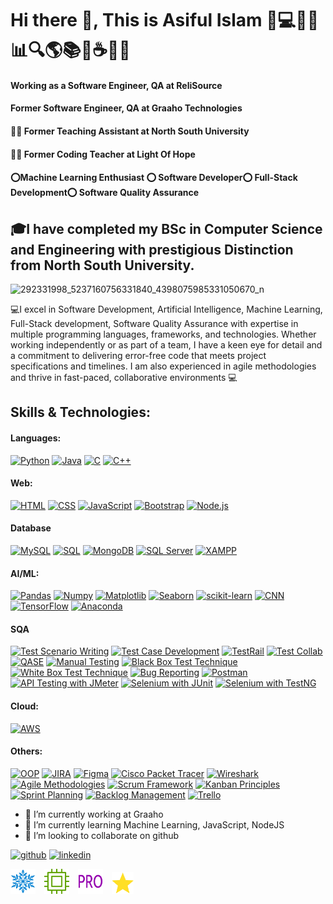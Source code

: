 # Hi there  👋, This is Asiful Islam 🚀💻🎸🎤📊🔍🌎📚🧩☕✨🔥
#### Working as a Software Engineer, QA at ReliSource
#### Former Software Engineer, QA at Graaho Technologies
#### 👨‍🏫 Former Teaching Assistant at North South University
#### 👨‍🏫 Former Coding Teacher at Light Of Hope

#### ⭕Machine Learning Enthusiast ⭕ Software Developer⭕ Full-Stack Development⭕ Software Quality Assurance
## 🎓I have completed my BSc in Computer Science and Engineering with prestigious Distinction from North South University.
![292331998_5237160756331840_4398075985331050670_n](https://github.com/sheikh-asiful-islam/sheikh-asiful-islam/assets/51376551/d158b5dc-6acf-4712-b5b2-51c254e9a2d6)




💻I excel in Software Development, Artificial Intelligence, Machine Learning, Full-Stack development, Software Quality Assurance with expertise in multiple programming languages, frameworks, and technologies. Whether working independently or as part of a team, I have a keen eye for detail and a commitment to delivering error-free code that meets project specifications and timelines. I am also experienced in agile methodologies and thrive in fast-paced, collaborative environments 💻



## Skills & Technologies:
#### Languages:
[![Python](https://img.shields.io/badge/Python-3776AB?style=for-the-badge&logo=python&logoColor=white)]()
[![Java](https://img.shields.io/badge/Java-007396?style=for-the-badge&logo=java&logoColor=white)]()
[![C](https://img.shields.io/badge/C-00599C?style=for-the-badge&logo=c&logoColor=white)]()
[![C++](https://img.shields.io/badge/C++-00599C?style=for-the-badge&logo=c%2B%2B&logoColor=white)]()
#### Web:
[![HTML](https://img.shields.io/badge/HTML-239120?style=for-the-badge&logo=html5&logoColor=white)]()
[![CSS](https://img.shields.io/badge/CSS-239120?style=for-the-badge&logo=css3&logoColor=white)]()
[![JavaScript](https://img.shields.io/badge/JavaScript-F7DF1E?style=for-the-badge&logo=javascript&logoColor=black)]()
[![Bootstrap](https://img.shields.io/badge/Bootstrap-563D7C?style=for-the-badge&logo=bootstrap&logoColor=white)]()
[![Node.js](https://img.shields.io/badge/Node.js-339933?style=for-the-badge&logo=node.js&logoColor=white)](https://nodejs.org/)

#### Database
[![MySQL](https://img.shields.io/badge/MySQL-4479A1?style=for-the-badge&logo=mysql&logoColor=white)]()
[![SQL](https://img.shields.io/badge/SQL-003B57?style=for-the-badge&logo=sql&logoColor=white)]()
[![MongoDB](https://img.shields.io/badge/MongoDB-47A248?style=for-the-badge&logo=mongodb&logoColor=white)]()
[![SQL Server](https://img.shields.io/badge/SQL_Server-CC2927?style=for-the-badge&logo=microsoft-sql-server&logoColor=white)]()
[![XAMPP](https://img.shields.io/badge/XAMPP-F37623?style=for-the-badge&logo=xampp&logoColor=white)]()


#### AI/ML:
[![Pandas](https://img.shields.io/badge/Pandas-150458?style=for-the-badge&logo=pandas&logoColor=white)]()
[![Numpy](https://img.shields.io/badge/Numpy-013243?style=for-the-badge&logo=numpy&logoColor=white)]()
[![Matplotlib](https://img.shields.io/badge/Matplotlib-3776AB?style=for-the-badge&logo=matplotlib&logoColor=white)]()
[![Seaborn](https://img.shields.io/badge/Seaborn-3776AB?style=for-the-badge&logo=seaborn&logoColor=white)]()
[![scikit-learn](https://img.shields.io/badge/scikit_learn-F7931E?style=for-the-badge&logo=scikit-learn&logoColor=white)]()
[![CNN](https://img.shields.io/badge/CNN-FF6F00?style=for-the-badge&logoColor=white)]()
[![TensorFlow](https://img.shields.io/badge/TensorFlow-FF6F00?style=for-the-badge&logo=tensorflow&logoColor=white)]()
[![Anaconda](https://img.shields.io/badge/Anaconda-44A833?style=for-the-badge&logo=anaconda&logoColor=white)]()
#### SQA
[![Test Scenario Writing](https://img.shields.io/badge/Test_Scenario_Writing-FF5733?style=for-the-badge)]()
[![Test Case Development](https://img.shields.io/badge/Test_Case_Development-FF5733?style=for-the-badge)]()
[![TestRail](https://img.shields.io/badge/TestRail-2FA4E7?style=for-the-badge)]()
[![Test Collab](https://img.shields.io/badge/Test_Collab-0096FF?style=for-the-badge)]()
[![QASE](https://img.shields.io/badge/QASE-0079BF?style=for-the-badge)]()
[![Manual Testing](https://img.shields.io/badge/Manual_Testing-FF5733?style=for-the-badge)]()
[![Black Box Test Technique](https://img.shields.io/badge/Black_Box_Test_Technique-000000?style=for-the-badge)]()
[![White Box Test Technique](https://img.shields.io/badge/White_Box_Test_Technique-000000?style=for-the-badge)]()
[![Bug Reporting](https://img.shields.io/badge/Bug_Reporting-FF0000?style=for-the-badge)]()
[![Postman](https://img.shields.io/badge/Postman-FF6C37?style=for-the-badge&logo=postman&logoColor=white)]()
[![API Testing with JMeter](https://img.shields.io/badge/API_Testing_with_JMeter-D24939?style=for-the-badge&logo=apache-jmeter&logoColor=white)]()
[![Selenium with JUnit](https://img.shields.io/badge/Selenium_with_JUnit-32CD32?style=for-the-badge&logo=selenium&logoColor=white)]()
[![Selenium with TestNG](https://img.shields.io/badge/Selenium_with_TestNG-32CD32?style=for-the-badge&logo=selenium&logoColor=white)]()



#### Cloud:
[![AWS](https://img.shields.io/badge/AWS-232F3E?style=for-the-badge&logo=amazon-aws&logoColor=white)]()

#### Others:
[![OOP](https://img.shields.io/badge/OOP-000000?style=for-the-badge&logo=python&logoColor=white)]()
[![JIRA](https://img.shields.io/badge/JIRA-0052CC?style=for-the-badge&logo=jira-software&logoColor=white)]()
[![Figma](https://img.shields.io/badge/Figma-F24E1E?style=for-the-badge&logo=figma&logoColor=white)]()
[![Cisco Packet Tracer](https://img.shields.io/badge/Cisco_Packet_Tracer-0078D7?style=for-the-badge&logo=cisco&logoColor=white)]()
[![Wireshark](https://img.shields.io/badge/Wireshark-1679A7?style=for-the-badge&logo=wireshark&logoColor=white)]()
[![Agile Methodologies](https://img.shields.io/badge/Agile_Methodologies-6DB33F?style=for-the-badge)]()
[![Scrum Framework](https://img.shields.io/badge/Scrum_Framework-6DB33F?style=for-the-badge)]()
[![Kanban Principles](https://img.shields.io/badge/Kanban_Principles-026E00?style=for-the-badge)]()
[![Sprint Planning](https://img.shields.io/badge/Sprint_Planning-026E00?style=for-the-badge)]()
[![Backlog Management](https://img.shields.io/badge/Backlog_Management-02569B?style=for-the-badge)]()
[![Trello](https://img.shields.io/badge/Trello-0079BF?style=for-the-badge&logo=trello&logoColor=white)]()




- 🔭 I’m currently working at Graaho
- 🌱 I’m currently learning Machine Learning, JavaScript, NodeJS
- 👯 I’m looking to collaborate on github




[<img src='https://cdn.jsdelivr.net/npm/simple-icons@3.0.1/icons/github.svg' alt='github' height='40'>](https://github.com/https://github.com/ABmaxplunck)  [<img src='https://cdn.jsdelivr.net/npm/simple-icons@3.0.1/icons/linkedin.svg' alt='linkedin' height='40'>](https://www.linkedin.com/in/https://www.linkedin.com/in/asiful-bijoy-64b55a183//)  

<a href='https://archiveprogram.github.com/'><img src='https://raw.githubusercontent.com/acervenky/animated-github-badges/master/assets/acbadge.gif' width='40' height='40'></a> <a href='https://docs.github.com/en/developers'><img src='https://raw.githubusercontent.com/acervenky/animated-github-badges/master/assets/devbadge.gif' width='40' height='40'></a> <a href='https://github.com/pricing'><img src='https://raw.githubusercontent.com/acervenky/animated-github-badges/master/assets/pro.gif' width='40' height='40'></a> <a href='https://stars.github.com/'><img src='https://raw.githubusercontent.com/acervenky/animated-github-badges/master/assets/starbadge.gif' width='35' height='35'></a> 



</div>
